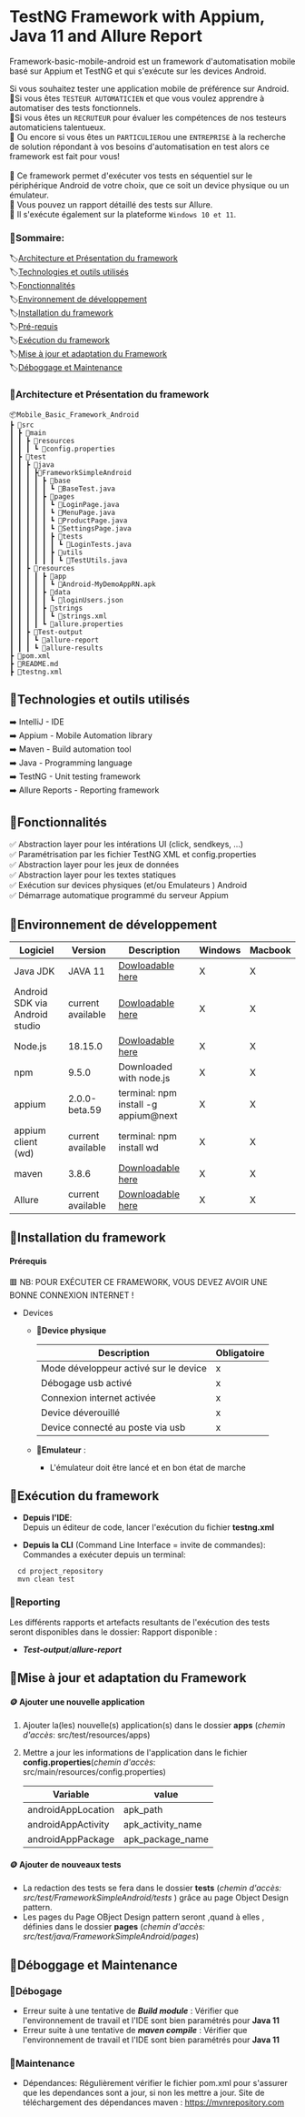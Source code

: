 # TestNG Framework with Appium, Java 11 and Allure Report
Framework-basic-mobile-android est un framework d'automatisation mobile basé sur Appium et TestNG et qui s'exécute sur les devices Android.

Si vous souhaitez tester une application mobile de préférence sur Android.</br>
🌟Si vous êtes `TESTEUR AUTOMATICIEN` et que vous voulez apprendre à automatiser des tests fonctionnels.</br>
🌟Si vous êtes un `RECRUTEUR` pour évaluer les compétences de nos testeurs automaticiens talentueux.</br>
🌟 Ou encore si vous êtes un `PARTICULIER`ou une `ENTREPRISE` à la recherche de solution
répondant à vos besoins d'automatisation en test alors ce framework est fait pour vous!</br></br>
🎁 Ce framework permet d'exécuter vos tests en séquentiel sur le périphérique Android de votre choix, 
que ce soit un device physique ou un émulateur.</br>
🎁 Vous pouvez un rapport détaillé des tests sur Allure.</br>
🎁 Il s'exécute également sur la plateforme `Windows 10 et 11`.</br>

### 🎯Sommaire:
🏷️[Architecture et Présentation du framework](#architecture-et-présentation-du-framework)<br/>
🏷️[Technologies et outils utilisés](#technologies-et-outils-utilisés)</br>
🏷️[Fonctionnalités](#fonctionnalités)<br/>
🏷️[Environnement de développement](#environnement-de-développement)<br/>
🏷️[Installation du framework](#installation-du-framework)<br/>
🏷️[Pré-requis](#prérequis)</br>
🏷️[Exécution du framework](#exécution-du-framework)<br/>
🏷️[Mise à jour et adaptation du Framework](#mise-à-jour-et-adaptation-du-framework)<br/>
🏷️[Déboggage et Maintenance](#déboggage-et-maintenance)<br/>

### 🎯Architecture et Présentation du framework 
````
📦Mobile_Basic_Framework_Android
┣ 📂src
┃ ┣ 📂main
┃ ┃ ┣ 📂resources
┃ ┃ ┃ ┗ 📜config.properties
┃ ┣ 📂test
┃ ┃ ┣ 📂java
┃ ┃ ┃ ┣📂FrameworkSimpleAndroid
┃ ┃ ┃ ┃ ┣ 📂base
┃ ┃ ┃ ┃ ┃ ┗ 📜BaseTest.java
┃ ┃ ┃ ┃ ┣ 📂pages
┃ ┃ ┃ ┃ ┃ ┗ 📜LoginPage.java
┃ ┃ ┃ ┃ ┃ ┗ 📜MenuPage.java
┃ ┃ ┃ ┃ ┃ ┗ 📜ProductPage.java
┃ ┃ ┃ ┃ ┃ ┗ 📜SettingsPage.java
┃ ┃ ┃ ┃ ┃ ┣ 📂tests
┃ ┃ ┃ ┃ ┃ ┃ ┗ 📜LoginTests.java
┃ ┃ ┃ ┃ ┃ ┣ 📂utils
┃ ┃ ┃ ┃ ┃ ┃ ┗ 📜TestUtils.java
┃ ┃ ┣ 📂resources
┃ ┃ ┃ ┃ ┣ 📂app
┃ ┃ ┃ ┃ ┃ ┗ 📑Android-MyDemoAppRN.apk
┃ ┃ ┃ ┃ ┣ 📂data
┃ ┃ ┃ ┃ ┃ ┗ 📑loginUsers.json
┃ ┃ ┃ ┃ ┣ 📂strings
┃ ┃ ┃ ┃ ┃ ┗ 📑strings.xml
┃ ┃ ┃ ┃ ┗ 📑allure.properties
┃ ┃ ┣ 📂Test-output
┃ ┃ ┃ ┗ 📂allure-report
┃ ┃ ┃ ┗ 📂allure-results
┣ 📑pom.xml
┣ 📑README.md
┣ 📑testng.xml
````

## 🎯Technologies et outils utilisés
➡️ IntelliJ - IDE<br/>
➡️ Appium - Mobile Automation library<br/>
➡️ Maven - Build automation tool<br/>
➡️ Java - Programming language<br/>
➡️ TestNG - Unit testing framework<br/>
➡️ Allure Reports - Reporting framework <br/>

## 🎯Fonctionnalités

✅ Abstraction layer pour les intérations UI (click, sendkeys, ...)<br/>
✅ Paramétrisation par les fichier TestNG XML et config.properties<br/>
✅ Abstraction layer pour les jeux de données<br/>
✅ Abstraction layer pour les textes statiques<br/>
✅ Exécution sur devices physiques (et/ou Emulateurs ) Android<br/>
✅ Démarrage automatique programmé du serveur Appium<br/>


## 🎯Environnement de développement

| Logiciel                       | Version           | Description                                                                                                     | Windows  | Macbook  |
|--------------------------------|-----------------  |-----------------------------------------------------------------------------------------------------------------|----------|----------|
| Java JDK                       | JAVA 11           | [Dowloadable here](https://www.oracle.com/eg/java/technologies/javase/jdk11-archive-downloads.html)             |     X    |    X     |
| Android SDK via Android studio | current available | [Dowloadable here](https://developer.android.com/studio?gclid=Cj0KCQjwuLShBhC_ARIsAFod4fIcuMWb00yxfjGTPrFEemQ_pc3UrvmvB45VSYcnueWrfyX8fLJpz_4aAthfEALw_wcB&gclsrc=aw.ds)             |     X    |    X     |
| Node.js                        | 18.15.0           | [Dowloadable here](https://nodejs.org/en/download)                                                               |     X    |    X     |
| npm                            | 9.5.0             | Downloaded with node.js                                                                                          |     X    |    X     |
| appium                         | 2.0.0-beta.59     | terminal: npm install -g appium@next                                                                             |     X    |    X     |
| appium client (wd)             | current available | terminal: npm install wd                                                                                         |     X    |    X     |
| maven                          | 3.8.6             | [Downloadable here](https://maven.apache.org/download.cgi)                                                       |     X    |    X     |
| Allure                         | current available | [Downloadable here](https://docs.qameta.io/allure/)                                                              |     X    |    X     |


## 🎯Installation du framework

#### Prérequis
🟥 NB: POUR EXÉCUTER CE FRAMEWORK, VOUS DEVEZ AVOIR UNE BONNE CONNEXION INTERNET !

- Devices
  - 📌**Device physique**

    | Description                           | Obligatoire     |
    |---------------------------------------|-----------------|
    | Mode développeur activé sur le device | x               | 
    | Débogage usb activé                   | x               | 
    | Connexion internet activée            | x               | 
    | Device déverouillé                    | x               | 
    | Device connecté au poste via usb      | x               | 


  - 📌**Emulateur** : </br>
    - L'émulateur doit être lancé et en bon état de marche

## 🎯Exécution du framework

- **Depuis l'IDE**:</br>
Depuis un éditeur de code, lancer l'exécution du fichier **testng.xml**

- **Depuis la CLI** (Command Line Interface = invite de commandes):</br>
  Commandes a exécuter depuis un terminal:
```shell
  cd project_repository
  mvn clean test
```
### 🎯Reporting
Les différents rapports et artefacts resultants de l'exécution des tests seront disponibles dans le dossier:
Rapport disponible :
- **_Test-output_**/**_allure-report_**

## 🎯Mise à jour et adaptation du Framework

#### 🪙 Ajouter une nouvelle application
1. Ajouter la(les) nouvelle(s) application(s) dans le dossier **apps** (_chemin d'accès_: src/test/resources/apps)
2. Mettre a jour les informations de l'application dans le fichier **config.properties**(_chemin d'accès_: src/main/resources/config.properties)</br>

   | **Variable**       | **value**         |   
   |--------------------|-------------------|
   | androidAppLocation | apk_path          | 
   | androidAppActivity | apk_activity_name | 
   | androidAppPackage  | apk_package_name  |

#### 🪙 Ajouter de nouveaux tests
- La redaction des tests se fera dans le dossier **tests** (_chemin d'accès: src/test/FrameworkSimpleAndroid/tests_ ) grâce au page Object Design pattern.
- Les pages du Page OBject Design pattern seront ,quand à elles , définies dans le dossier **pages** (_chemin d'accès: src/test/java/FrameworkSimpleAndroid/pages_)

## 🎯Déboggage et Maintenance
### 🔴Débogage
- Erreur suite à une tentative de **_Build module_** :
  Vérifier que l'environnement de travail et l'IDE sont bien paramétrés pour **Java 11**
- Erreur suite à une tentative de **_maven compile_** :
  Vérifier que l'environnement de travail et l'IDE sont bien paramétrés pour **Java 11**

### 🔴Maintenance
- Dépendances:
  Régulièrement vérifier le fichier pom.xml pour s'assurer que les dependances sont a jour, si non les mettre a jour.
  Site de téléchargement des dépendances maven : https://mvnrepository.com


